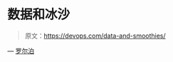 # 数据和冰沙

> 原文：<https://devops.com/data-and-smoothies/>

— [罗尔泊](https://devops.com/author/breselman/)